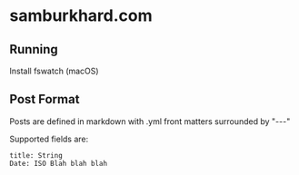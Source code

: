 
# samburkhard.com

## Running

Install fswatch (macOS)

## Post Format

Posts are defined in markdown with .yml front matters surrounded by "---"

Supported fields are:

```
title: String
Date: ISO Blah blah blah
```